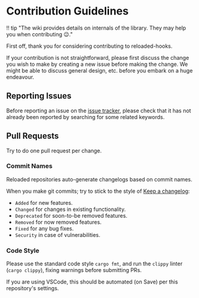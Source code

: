 # Contribution Guidelines

!! tip "The wiki provides details on internals of the library. They may help you when contributing 😉."

First off, thank you for considering contributing to reloaded-hooks.

If your contribution is not straightforward, please first discuss the change you
wish to make by creating a new issue before making the change. We might be able to discuss
general design, etc. before you embark on a huge endeavour.

## Reporting Issues

Before reporting an issue on the
[issue tracker](https://github.com/Reloaded-Project/reloaded-hooks/issues),
please check that it has not already been reported by searching for some related
keywords.

## Pull Requests

Try to do one pull request per change.  

### Commit Names

Reloaded repositories auto-generate changelogs based on commit names. 

When you make git commits; try to stick to the style of [Keep a changelog](https://keepachangelog.com/en/1.0.0/):

- `Added` for new features.  
- `Changed` for changes in existing functionality.  
- `Deprecated` for soon-to-be removed features.  
- `Removed` for now removed features.  
- `Fixed` for any bug fixes.  
- `Security` in case of vulnerabilities.  

### Code Style

Please use the standard code style `cargo fmt`, and run the `clippy` linter 
(`cargo clippy`), fixing warnings before submitting PRs.

If you are using VSCode, this should be automated (on Save) per this repository's settings.